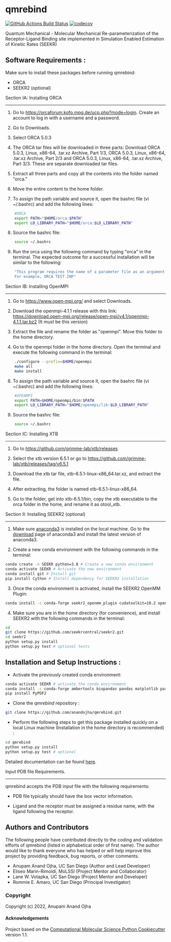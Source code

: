 qmrebind
==============================
[//]: # (Badges)
[![GitHub Actions Build Status](https://github.com/anandojha/qmrebind/workflows/CI/badge.svg)](https://github.com/qmrebind/actions?query=workflow%3ACI)
[![codecov](https://codecov.io/gh/anandojha/qmrebind/branch/main/graph/badge.svg)](https://codecov.io/gh/anandojha/qmrebind/branch/main)

Quantum Mechanical - Molecular Mechanical Re-parameterization of the 
Receptor-Ligand Binding site implemented in Simulation Enabled Estimation of 
Kinetic Rates (SEEKR)


## Software Requirements :
Make sure to install these packages before running qmrebind:

* ORCA
* SEEKR2 (optional)

Section IA: Installing ORCA
********************** 
1. Go to https://orcaforum.kofo.mpg.de/ucp.php?mode=login. Create an account 
to log in with a username and a password. 

2. Go to Downloads.

3. Select ORCA 5.0.3

4. The ORCA tar files will be downloaded in three parts: Download ORCA 5.0.3, Linux, x86-64, .tar.xz Archive, Part 1/3, ORCA 5.0.3, Linux, x86-64, .tar.xz Archive, Part 2/3 and ORCA 5.0.3, Linux, x86-64, .tar.xz Archive, Part 3/3. These are separate downloaded tar files. 

5. Extract all three parts and copy all the contents into the folder named "orca."

6. Move the entire content to the home folder.

7. To assign the path variable and source it, open the bashrc file (vi ~/.bashrc) and add the following lines:

```bash
    #ORCA
    export PATH="$HOME/orca:$PATH"
    export LD_LIBRARY_PATH="$HOME/orca:$LD_LIBRARY_PATH"
```

8. Source the bashrc file:

```bash
    source ~/.bashrc
```

9. Run the orca using the following command by typing "orca" in the terminal. The expected outcome for a successful installation will be similar to the following:

```bash
    "This program requires the name of a parameter file as an argument 
    For example, ORCA TEST.INP"
```


Section IB: Installing OpenMPI
********************** 

1. Go to https://www.open-mpi.org/ and select Downloads.

2. Download the openmpi-4.1.1 release with this link: https://download.open-mpi.org/release/open-mpi/v4.1/openmpi-4.1.1.tar.bz2 (It *must* be this version)

3. Extract the file and rename the folder as "openmpi". Move this folder to the home directory. 

4. Go to the openmpi folder in the home directory. Open the terminal and execute the following command in the terminal:

```bash
    ./configure --prefix=$HOME/openmpi
    make all
    make install
```
8. To assign the path variable and source it, open the bashrc file (vi ~/.bashrc) and add the following lines:

```bash
    #OPENMPI
    export PATH=$HOME/openmpi/bin:$PATH
    export LD_LIBRARY_PATH="$HOME/openmpi/lib:$LD_LIBRARY_PATH"
```

9. Source the bashrc file:

```bash
    source ~/.bashrc
```


Section IC: Installing XTB
**********************

1. Go to https://github.com/grimme-lab/xtb/releases

2. Select the xtb version 6.5.1 or go to https://github.com/grimme-lab/xtb/releases/tag/v6.5.1 

3. Download the xtb tar file, xtb-6.5.1-linux-x86_64.tar.xz, and extract the file.

4. After extracting, the folder is named xtb-6.5.1-linux-x86_64.

5. Go to the folder, get into xtb-6.5.1/bin, copy the xtb executable to the orca folder in the home, and rename it as otool_xtb.


Section II: Installing SEEKR2 (optional)
**********************
1.  Make sure [anaconda3](https://www.anaconda.com/) is installed on the local machine. Go to the  [download](https://www.anaconda.com/products/individual) page of anaconda3 and install the latest version of anaconda3.

2. Create a new conda environment with the following commands in the terminal:

```bash
conda create -n SEEKR python=3.8 # Create a new conda environment
conda activate SEEKR # Activate the new environment
conda install git # Install git
pip install Cython # Install dependency for SEEKR2 installation
```
3. Once the conda environment is activated, install the SEEKR2 OpenMM Plugin:

```bash
conda install -c conda-forge seekr2_openmm_plugin cudatoolkit=10.2 openmm=7.7.0
```
4. Make sure you are in the home directory (for convenience), and install 
SEEKR2 with the following commands in the terminal: 

```bash
cd
git clone https://github.com/seekrcentral/seekr2.git
cd seekr2
python setup.py install
python setup.py test # optional tests
```
## Installation and Setup Instructions :

* Activate the previously created conda environment:
```bash
conda activate SEEKR # activate the conda environment
conda install -c conda-forge ambertools biopandas pandas matplotlib parmed regex openmm
pip install PyPDF2
```
* Clone the *qmrebind* repository :

```bash
git clone https://github.com/anandojha/qmrebind.git
```
* Perform the following steps to get this package installed quickly on a local 
Linux machine (Installation in the home directory is recommended) : 

```bash
cd qmrebind
python setup.py install
python setup.py test # optional
```
Detailed documentation can be found [here](https://qmmmrebind-seekr.readthedocs.io/en/latest/index.html).


Input PDB file Requirements.
**********************

qmrebind accepts the PDB input file with the following requirements:

* PDB file typically should have the box vector information.

* Ligand and the receptor must be assigned a residue name, with the ligand following the receptor. 

## Authors and Contributors
The following people have contributed directly to the coding and validation 
efforts of qmrebind (listed in alphabetical order of first name). 
The author would like to thank everyone who has helped or will help improve 
this project by providing feedback, bug reports, or other comments.

* Anupam Anand Ojha, UC San Diego (Author and Lead Developer)
* Eliseo Marin-Rimoldi, MoLSSI (Project Mentor and Collaborator)
* Lane W. Votapka, UC San Diego (Project Mentor and Developer)
* Rommie E. Amaro, UC San Diego (Principal Investigator)

### Copyright

Copyright (c) 2022, Anupam Anand Ojha


#### Acknowledgements
 
Project based on the 
[Computational Molecular Science Python Cookiecutter](https://github.com/molssi/cookiecutter-cms) version 1.1.
